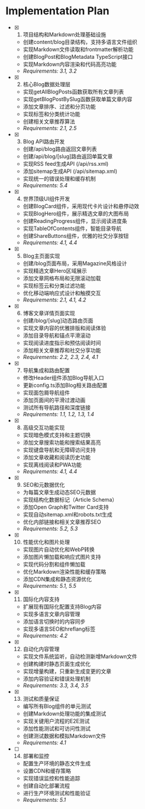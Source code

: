 # Implementation Plan

- [x] 1. 项目结构和Markdown处理基础设施


  - 创建content/blog目录结构，支持多语言文件组织
  - 实现Markdown文件读取和frontmatter解析功能
  - 创建BlogPost和BlogMetadata TypeScript接口
  - 实现Markdown内容渲染和代码高亮功能
  - _Requirements: 3.1, 3.2_

- [x] 2. 核心Blog数据处理层


  - 实现getAllBlogPosts函数获取所有文章列表
  - 实现getBlogPostBySlug函数获取单篇文章内容
  - 添加文章排序、过滤和分页功能
  - 实现标签和分类统计功能
  - 创建相关文章推荐算法
  - _Requirements: 2.1, 2.5_

- [x] 3. Blog API路由开发


  - 创建/api/blog路由返回文章列表
  - 创建/api/blog/[slug]路由返回单篇文章
  - 实现RSS feed生成API (/api/rss.xml)
  - 添加sitemap生成API (/api/sitemap.xml)
  - 实现统一的错误处理和缓存机制
  - _Requirements: 5.4_

- [x] 4. 世界顶级UI组件开发


  - 创建BlogCard组件，采用现代卡片设计和悬停动效
  - 实现BlogHero组件，展示精选文章的大图布局
  - 创建ReadingProgress组件，显示阅读进度条
  - 实现TableOfContents组件，智能目录导航
  - 创建ShareButtons组件，优雅的社交分享按钮
  - _Requirements: 4.1, 4.4_

- [x] 5. Blog主页面实现


  - 创建/blog页面布局，采用Magazine风格设计
  - 实现精选文章Hero区域展示
  - 添加文章网格布局和无限滚动加载
  - 实现标签云和分类过滤功能
  - 优化移动端响应式设计和触摸交互
  - _Requirements: 2.1, 4.1, 4.2_

- [x] 6. 博客文章详情页面实现


  - 创建/blog/[slug]动态路由页面
  - 实现文章内容的优雅排版和阅读体验
  - 添加目录导航和锚点平滑滚动
  - 实现阅读进度指示和预估阅读时间
  - 添加相关文章推荐和社交分享功能
  - _Requirements: 2.2, 2.3, 2.4, 4.1_

- [x] 7. 导航集成和路由配置



  - 修改Header组件添加Blog导航入口
  - 更新config.ts添加Blog相关路由配置
  - 实现面包屑导航组件
  - 添加页面间的平滑过渡动画
  - 测试所有导航路径和深度链接
  - _Requirements: 1.1, 1.2, 1.3, 1.4_


- [x] 8. 高级交互功能实现

  - 实现暗色模式支持和主题切换
  - 添加文章搜索功能和搜索结果高亮
  - 实现键盘导航和无障碍访问支持
  - 添加文章收藏和阅读历史功能
  - 实现离线阅读和PWA功能
  - _Requirements: 4.1, 4.4_

- [x] 9. SEO和元数据优化


  - 为每篇文章生成动态SEO元数据
  - 实现结构化数据标记（Article Schema）
  - 添加Open Graph和Twitter Card支持
  - 实现自动sitemap.xml和robots.txt生成
  - 优化内部链接和相关文章推荐SEO
  - _Requirements: 5.2, 5.3_

- [x] 10. 性能优化和图片处理


  - 实现图片自动优化和WebP转换
  - 添加图片懒加载和响应式图片支持
  - 实现代码分割和组件懒加载
  - 优化Markdown渲染性能和缓存策略
  - 添加CDN集成和静态资源优化
  - _Requirements: 5.1, 5.5_

- [x] 11. 国际化内容支持


  - 扩展现有国际化配置支持Blog内容
  - 实现多语言文章内容管理
  - 添加语言切换时的内容同步
  - 实现多语言SEO和hreflang标签
  - _Requirements: 4.2_

- [x] 12. 自动化内容管理


  - 实现文件系统监听，自动检测新增Markdown文件
  - 创建构建时静态页面生成优化
  - 实现增量构建，只重新生成变更的文章
  - 添加内容验证和错误处理机制
  - _Requirements: 3.3, 3.4, 3.5_

- [x] 13. 测试和质量保证


  - 编写所有Blog组件的单元测试
  - 创建Markdown处理功能的集成测试
  - 实现关键用户流程的E2E测试
  - 添加性能测试和可访问性测试
  - 创建测试数据和模拟Markdown文件
  - _Requirements: 4.1_

- [ ] 14. 部署和监控



  - 配置生产环境的静态文件生成
  - 设置CDN和缓存策略
  - 实现错误监控和性能追踪
  - 创建自动化部署流程
  - 进行生产环境测试和性能验证
  - _Requirements: 5.1_